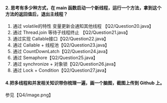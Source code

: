 #### 2. 思考有多少种方式，在 main 函数启动一个新线程，运行一个方法，拿到这个方法的返回值后，退出主线程？
1. 通过 volatile的特性 变量更新会通知其他线程 【Q2/Question20.java】
2. 通过 Thread.join 等待子线程终止 【Q2/Question21.java】
3. 通过实现 Callable接口【Q2/Question22.java】
4. 通过 Callable + 线程池【Q2/Question23.java】
5. 通过 CountDownLatch【Q2/Question24.java】
6. 通过 Semaphore【Q2/Question25.java】
7. 通过 synchronize + 对象锁【Q2/Question26.java】
8.  通过 Lock + Condition【Q2/Question27.java】

#### 4.把多线程和并发相关知识带你梳理一遍，画一个脑图，截图上传到 Github 上。
参见【Q4/image.png】
